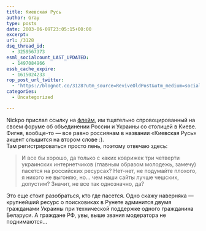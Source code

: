 ```yaml
---
title: Киевская Русь
author: Gray
type: posts
date: 2003-06-09T23:05:15+00:00
excerpt:
url: /3128
dsq_thread_id:
  - 3259567373
esml_socialcount_LAST_UPDATED:
  - 1497084966
essb_cache_expire:
  - 1615024233
rop_post_url_twitter:
  - 'https://blognot.co/3128?utm_source=ReviveOldPost&utm_medium=social&utm_campaign=ReviveOldPost'
categories:
  - Uncategorized

---
```








Nickpo прислал ссылку на <a href="http://redeyes.ru/forum/viewtopic.php?t=145" target="_blank">флейм</a>, им тщательно спровоцированный на своем форуме об объединении России и Украины со столицей в Киеве.  
Фигня, вообще-то &#8212; все равно россиянам в названии &#171;Киевская Русь&#187; акцент слышится на втором слове :).  
Там регистрироваться просто лень, поэтому отвечаю здесь:

> И все бы хорошо, да только с каких коврижек три четверти украинских интернетчиков (главным образом молодежь, замечу) пасется на российских ресурсах? Нет-нет, не подумайте плохого, я никого не выгоняю, но&#8230; чем наши сайты лучше чешских, допустим? Значит, не все так однозначно, да?

Это еще стоит разобраться, кто где пасется. Одно скажу наверняка &#8212; крупнейший ресурс о поисковиках в Рунете админится двумя гражданами Украины при технической поддержке одного гражданина Беларуси. А граждане РФ, увы, выше звания модератора не поднимаются&#8230;